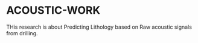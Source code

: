 # ACOUSTIC-WORK
THis research is about Predicting Lithology based on Raw acoustic signals from drilling. 
